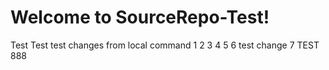 # Welcome to SourceRepo-Test!
Test
Test
test changes from local command
1
2
3
4
5
6 test change
7 TEST
888
